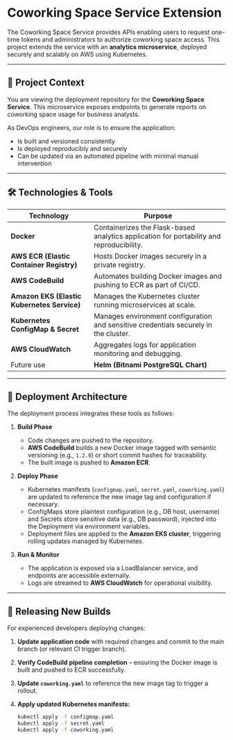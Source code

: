 # Coworking Space Service Extension

The Coworking Space Service provides APIs enabling users to request one-time tokens and administrators to authorize coworking space access. This project extends the service with an **analytics microservice**, deployed securely and scalably on AWS using Kubernetes.

---

## 📌 Project Context

You are viewing the deployment repository for the **Coworking Space Service**. This microservice exposes endpoints to generate reports on coworking space usage for business analysts.

As DevOps engineers, our role is to ensure the application:

- Is built and versioned consistently
- Is deployed reproducibly and securely
- Can be updated via an automated pipeline with minimal manual intervention

---

## 🛠️ Technologies & Tools

| Technology | Purpose |
|---|---|
| **Docker** | Containerizes the Flask-based analytics application for portability and reproducibility. |
| **AWS ECR (Elastic Container Registry)** | Hosts Docker images securely in a private registry. |
| **AWS CodeBuild** | Automates building Docker images and pushing to ECR as part of CI/CD. |
| **Amazon EKS (Elastic Kubernetes Service)** | Manages the Kubernetes cluster running microservices at scale. |
| **Kubernetes ConfigMap & Secret** | Manages environment configuration and sensitive credentials securely in the cluster. |
| **AWS CloudWatch** | Aggregates logs for application monitoring and debugging. |
Future use | **Helm (Bitnami PostgreSQL Chart)** | Simplifies database deployment with preconfigured Kubernetes resources. |

---

## 🚀 Deployment Architecture

The deployment process integrates these tools as follows:

1. **Build Phase**
   - Code changes are pushed to the repository.
   - **AWS CodeBuild** builds a new Docker image tagged with semantic versioning (e.g., `1.2.0`) or short commit hashes for traceability.
   - The built image is pushed to **Amazon ECR**.

2. **Deploy Phase**
   - Kubernetes manifests (`configmap.yaml`, `secret.yaml`, `coworking.yaml`) are updated to reference the new image tag and configuration if necessary.
   - ConfigMaps store plaintext configuration (e.g., DB host, username) and Secrets store sensitive data (e.g., DB password), injected into the Deployment via environment variables.
   - Deployment files are applied to the **Amazon EKS cluster**, triggering rolling updates managed by Kubernetes.

3. **Run & Monitor**
   - The application is exposed via a LoadBalancer service, and endpoints are accessible externally.
   - Logs are streamed to **AWS CloudWatch** for operational visibility.

---

## 🧩 Releasing New Builds

For experienced developers deploying changes:

1. **Update application code** with required changes and commit to the main branch (or relevant CI trigger branch).
2. **Verify CodeBuild pipeline completion** – ensuring the Docker image is built and pushed to ECR successfully.
3. **Update `coworking.yaml`** to reference the new image tag to trigger a rollout.
4. **Apply updated Kubernetes manifests:**

   ```bash
   kubectl apply -f configmap.yaml
   kubectl apply -f secret.yaml
   kubectl apply -f coworking.yaml
